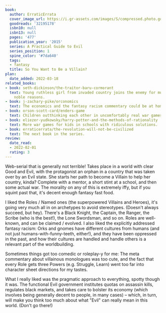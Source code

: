```yaml
---
book:
  author: ErraticErrata
  cover_image_url: https://i.gr-assets.com/images/S/compressed.photo.goodreads.com/books/1609235414l/32195178._SX318_.jpg
  goodreads: '32195178'
  isbn10: null
  isbn13: null
  pages: '477'
  publication_year: '2015'
  series: A Practical Guide to Evil
  series_position: 1
  spine_color: '#7da640'
  tags:
  - fantasy
  title: So You Want to Be a Villain?
plan:
  date_added: 2022-03-18
related_books:
- book: seth-dickinson/the-traitor-baru-cormorant
  text: Young ruthless girl from invaded country joins the enemy for murky, maybe
    noble reasons.
- book: j-zachary-pike/orconomics
  text: The economics and the fantasy racism commentary could be at home here, too.
- book: orson-scott-card/enders-game
  text: Children outthinking each other in uncomfortably real war games.
- book: eliezer-yudkowsky/harry-potter-and-the-methods-of-rationality
  text: More war games for kids in schools with ridiculous solutions.
- book: erraticerrata/the-revolution-will-not-be-civilized
  text: The next book in the series.
review:
  date_read:
  - 2022-02-01
  rating: 3
---
```


Web-serial that is generally not terrible! Takes place in a world with clear Good and Evil, with the protagonist an
orphan in a country that was taken over by an Evil state. She starts her path to become a Villain to help her country,
kinda? Complete with a mentor, a short stint at a school, and then some actual war. The morality on any of this is
extremely iffy, but if you squint past that, it's decent enough fantasy fast food.

I liked the Roles / Named ones (the superpowered Villains and Heroes), it's going very much all in on archetypes to
avoid stereotypes. (Doesn't always succeed, but hey). There's a Black Knight, the Captain, the Ranger, the Scribe (who
is the best!), the Lone Swordsman, and so on. Roles are well-known, and can be claimed / evolved. I also liked the
explicitly addressed fantasy racism: Orks and gnomes have different cultures from humans (and not just
humans-with-funny-teeth, either!), and they have been oppressed in the past, and how their cultures are handled and
handle others is a relevant part of the worldbuilding.

Sometimes things got too comedic or roleplay-y for me: The meta commentary about villainous monologues was too cute, and
the fact that every Role gets three Powers (e.g. Struggle, Learn) went too far into character sheet directions for my
tastes.

What I really liked was the pragmatic approach to everything, spotty though it was. The functional Evil government
institutes quotas on assassin kills, regulates black markets, and takes care to bolster its economy (which involves
being generally decent to people, in many cases) – which, in turn, will make you think too much about what "Evil" can
really mean in this world. (Don't go there!)
